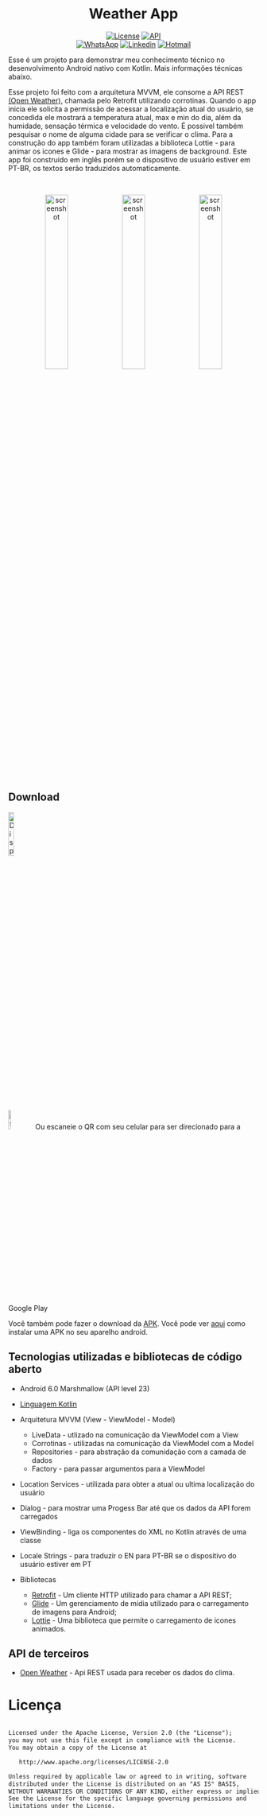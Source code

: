 <h1 align="center">Weather App</h1>

<p align="center">
<a href="https://opensource.org/licenses/Apache-2.0"><img alt="License" src="https://img.shields.io/badge/License-Apache%202.0-blue.svg"/></a>
<a href="https://android-arsenal.com/api?level=23"><img src="https://img.shields.io/badge/API-23%2B-brightgreen.svg?style=flat" border="0" alt="API"></a>
  <br>
  <a href="https://wa.me/+5551981284000"><img alt="WhatsApp" src="https://img.shields.io/badge/WhatsApp-25D366?style=for-the-badge&logo=whatsapp&logoColor=white"/></a>
  <a href="https://www.linkedin.com/in/feliipessantos/"><img alt="Linkedin" src="https://img.shields.io/badge/LinkedIn-0077B5?style=for-the-badge&logo=linkedin&logoColor=white"/></a>
  <a href="mailto:lipe_silva_santos@hotmail.com"><img alt="Hotmail" src="https://img.shields.io/badge/Gmail-D14836?style=for-the-badge&logo=gmail&logoColor=white"/></a>
</p>

<p align="center">  

Esse é um projeto para demonstrar meu conhecimento técnico no desenvolvimento Android nativo com Kotlin. Mais informações técnicas abaixo.

Esse projeto foi feito com a arquitetura MVVM, ele consome a API REST <a href="https://openweathermap.org/">(Open Weather)</a>, chamada pelo Retrofit utilizando corrotinas. Quando o app inicia ele solicita a permissão de acessar a localização atual do usuário, se concedida ele mostrará a temperatura atual, max e min do dia, além da humidade, sensação térmica e velocidade do vento. É possivel também pesquisar o nome de alguma cidade para se verificar o clima. Para a construção do app também foram utilizadas a biblioteca Lottie - para animar os icones e Glide - para mostrar as imagens de background. Este app foi construído em inglês porém se o dispositivo de usuário estiver em PT-BR, os textos serão traduzidos automaticamente.

</p>

</br>

<p float="left" align="center">
<img alt="screenshot" width="30%" src="https://user-images.githubusercontent.com/79548186/224039544-0fd5934f-2184-4e9e-9b46-2da2467919eb.gif"/>
  <img alt="screenshot" width="30%" src="https://user-images.githubusercontent.com/79548186/222921886-b3ceacb1-dbad-4d24-a29d-0eb3e682c860.gif"/>
  <img alt="screenshot" width="30%" src="https://user-images.githubusercontent.com/79548186/222922181-40f99abf-3c3b-4128-926f-611a30b00309.gif"/>
</p>

## Download

<a href='https://play.google.com/store/apps/details?id=com.feliipessantos.weatherapp&pli=1'><img alt='Disponível no Google Play' width="15%" src='https://play.google.com/intl/en_us/badges/static/images/badges/pt_badge_web_generic.png'/></a>

<img alt="screenshot" width="10%" src="https://user-images.githubusercontent.com/79548186/224040304-8620c914-9d75-4b5f-90a2-0d4023423190.png"/>
Ou escaneie o QR com seu celular para ser direcionado para a Google Play 

Você também pode fazer o download da <a href="https://github.com/feliipessantos/WeatherApp/blob/main/app/apk/app-debug.apk">APK</a>. Você pode ver <a href="https://www.google.com/search?q=como+instalar+um+apk+no+android">aqui</a> como instalar uma APK no seu aparelho android.


## Tecnologias utilizadas e bibliotecas de código aberto

  - Android 6.0 Marshmallow (API level 23)
  - [Linguagem Kotlin](https://kotlinlang.org/)
  - Arquitetura MVVM (View - ViewModel - Model)
    - LiveData - utlizado na comunicação da ViewModel com a View 
    - Corrotinas - utilizadas na comunicação da ViewModel com a Model 
    - Repositories - para abstração da comunidação com a camada de dados
    - Factory - para passar argumentos para a ViewModel
  - Location Services - utilizada para obter a atual ou ultima localização do usuário
  - Dialog - para mostrar uma Progess Bar até que os dados da API forem carregados 
  - ViewBinding - liga os componentes do XML no Kotlin através de uma classe
  - Locale Strings - para traduzir o EN para PT-BR se o dispositivo do usuário estiver em PT
  
- Bibliotecas
  - [Retrofit](https://square.github.io/retrofit/) - Um cliente HTTP utilizado para chamar a API REST;
  - [Glide](https://github.com/bumptech/glide) - Um gerenciamento de mídia utilizado para o carregamento de imagens para Android;
  - [Lottie](https://lottiefiles.com/) - Uma biblioteca que permite o carregamento de icones animados.

## API de terceiros

  - [Open Weather](https://openweathermap.org/) - Api REST usada para receber os dados do clima.

# Licença

```xml

Licensed under the Apache License, Version 2.0 (the "License");
you may not use this file except in compliance with the License.
You may obtain a copy of the License at

   http://www.apache.org/licenses/LICENSE-2.0

Unless required by applicable law or agreed to in writing, software
distributed under the License is distributed on an "AS IS" BASIS,
WITHOUT WARRANTIES OR CONDITIONS OF ANY KIND, either express or implied.
See the License for the specific language governing permissions and
limitations under the License.
```
